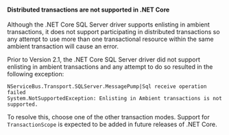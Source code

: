 
#### Distributed transactions are not supported in .NET Core

Although the .NET Core SQL Server driver supports enlisting in ambient transactions, it does not support participating in distributed transactions so any attempt to use more than one transactional resource within the same ambient transaction will cause an error.

Prior to Version 2.1, the .NET Core SQL Server driver did not support enlisting in ambient transactions and any attempt to do so resulted in the following exception:

```
NServiceBus.Transport.SQLServer.MessagePump|Sql receive operation failed
System.NotSupportedException: Enlisting in Ambient transactions is not supported.
```

To resolve this, choose one of the other transaction modes. Support for `TransactionScope` is expected to be added in future releases of .NET Core.
